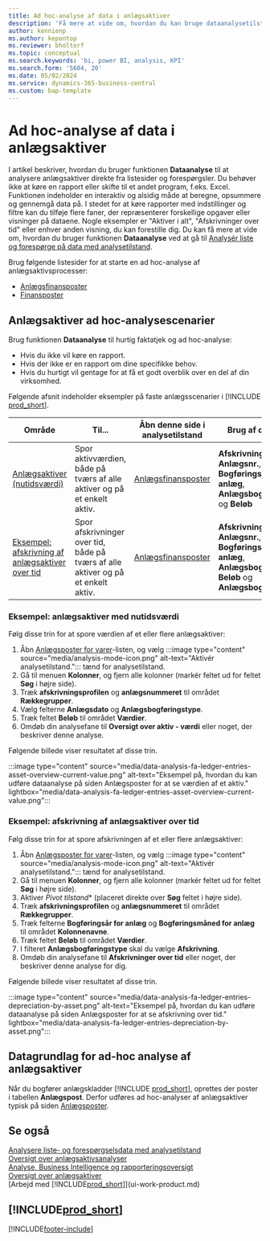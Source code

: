 ```yaml
---
title: Ad hoc-analyse af data i anlægsaktiver
description: 'Få mere at vide om, hvordan du kan bruge dataanalysetilstand til at analysere data i analysetilstand.'
author: kennienp
ms.author: kepontop
ms.reviewer: bholtorf
ms.topic: conceptual
ms.search.keywords: 'bi, power BI, analysis, KPI'
ms.search.form: '5604, 20'
ms.date: 05/02/2024
ms.service: dynamics-365-business-central
ms.custom: bap-template
---
```


# Ad hoc-analyse af data i anlægsaktiver

I artikel beskriver, hvordan du bruger funktionen **Dataanalyse** til at analysere anlægsaktiver direkte fra listesider og forespørgsler. Du behøver ikke at køre en rapport eller skifte til et andet program, f.eks. Excel. Funktionen indeholder en interaktiv og alsidig måde at beregne, opsummere og gennemgå data på. I stedet for at køre rapporter med indstillinger og filtre kan du tilføje flere faner, der repræsenterer forskellige opgaver eller visninger på dataene. Nogle eksempler er "Aktiver i alt", "Afskrivninger over tid" eller enhver anden visning, du kan forestille dig. Du kan få mere at vide om, hvordan du bruger funktionen **Dataanalyse** ved at gå til [Analysér liste og forespørge på data med analysetilstand](analysis-mode.md).

Brug følgende listesider for at starte en ad hoc-analyse af anlægsaktivsprocesser:

- [Anlægsfinansposter](https://businesscentral.dynamics.com/?page=5604)
- [Finansposter](https://businesscentral.dynamics.com/?page=20)

## Anlægsaktiver ad hoc-analysescenarier

Brug funktionen **Dataanalyse** til hurtig faktatjek og ad hoc-analyse:

- Hvis du ikke vil køre en rapport.
- Hvis der ikke er en rapport om dine specifikke behov.
- Hvis du hurtigt vil gentage for at få et godt overblik over en del af din virksomhed.

Følgende afsnit indeholder eksempler på faste anlægsscenarier i [!INCLUDE [prod_short](includes/prod_short.md)].

| Område | Til... | Åbn denne side i analysetilstand | Brug af disse felter |
| ---- | ----- | ------------------------------- |------------------- |
| [Anlægsaktiver (nutidsværdi)](#example-fixed-assets-current-value) | Spor aktivværdien, både på tværs af alle aktiver og på et enkelt aktiv. | [Anlægsfinansposter](https://businesscentral.dynamics.com/?page=5604) | **Afskrivningsprofil**, **Anlægsnr.**, **Bogføringsdato for anlæg**, **Anlægsbogføringstype** og **Beløb** |
|[Eksempel: afskrivning af anlægsaktiver over tid](#example-fixed-asset-depreciations-over-time) | Spor afskrivninger over tid, både på tværs af alle aktiver og på et enkelt aktiv. | [Anlægsfinansposter](https://businesscentral.dynamics.com/?page=5604) | **Afskrivningsprofil**, **Anlægsnr.**, **Bogføringsdato for anlæg**, **Anlægsbogføringstype**, **Beløb** og **Anlægsbogføringstype** |

### Eksempel: anlægsaktiver med nutidsværdi

Følg disse trin for at spore værdien af et eller flere anlægsaktiver:

1. Åbn [Anlægsposter for varer](https://businesscentral.dynamics.com/?page=5604)-listen, og vælg :::image type="content" source="media/analysis-mode-icon.png" alt-text="Aktivér analysetilstand."::: tænd for analysetilstand.
1. Gå til menuen **Kolonner**, og fjern alle kolonner (markér feltet ud for feltet **Søg** i højre side).
1. Træk **afskrivningsprofilen** og **anlægsnummeret** til området **Rækkegrupper**.
1. Vælg felterne **Anlægsdato** og **Anlægsbogføringstype**.
1. Træk feltet **Beløb** til området **Værdier**.
1. Omdøb din analysefane til **Oversigt over aktiv - værdi** eller noget, der beskriver denne analyse.

Følgende billede viser resultatet af disse trin.

:::image type="content" source="media/data-analysis-fa-ledger-entries-asset-overview-current-value.png" alt-text="Eksempel på, hvordan du kan udføre dataanalyse på siden Anlægsposter for at se værdien af et aktiv." lightbox="media/data-analysis-fa-ledger-entries-asset-overview-current-value.png":::

### Eksempel: afskrivning af anlægsaktiver over tid

Følg disse trin for at spore afskrivningen af et eller flere anlægsaktiver:

1. Åbn [Anlægsposter for varer](https://businesscentral.dynamics.com/?page=5604)-listen, og vælg :::image type="content" source="media/analysis-mode-icon.png" alt-text="Aktivér analysetilstand."::: tænd for analysetilstand.
1. Gå til menuen **Kolonner**, og fjern alle kolonner (markér feltet ud for feltet **Søg** i højre side).
1. Aktiver **Pivot* tilstand** (placeret direkte over **Søg** feltet i højre side).
1. Træk **afskrivningsprofilen** og **anlægsnummeret** til området **Rækkegrupper**.
1. Træk felterne **Bogføringsår for anlæg** og **Bogføringsmåned for anlæg** til området **Kolonnenavne**.
1. Træk feltet **Beløb** til området **Værdier**.
1. I filteret **Anlægsbogføringstype** skal du vælge **Afskrivning**.
1. Omdøb din analysefane til **Afskrivninger over tid** eller noget, der beskriver denne analyse for dig.

Følgende billede viser resultatet af disse trin.

:::image type="content" source="media/data-analysis-fa-ledger-entries-depreciation-by-asset.png" alt-text="Eksempel på, hvordan du kan udføre dataanalyse på siden Anlægsposter for at se afskrivning over tid." lightbox="media/data-analysis-fa-ledger-entries-depreciation-by-asset.png":::

## Datagrundlag for ad-hoc analyse af anlægsaktiver

Når du bogfører anlægskladder [!INCLUDE [prod_short](includes/prod_short.md)], oprettes der poster i tabellen **Anlægspost**. Derfor udføres ad hoc-analyser af anlægsaktiver typisk på siden [Anlægsposter](https://businesscentral.dynamics.com/?page=5604).

## Se også

[Analysere liste- og forespørgselsdata med analysetilstand](analysis-mode.md)  
[Oversigt over anlægsaktivsanalyser](fa-analytics-overview.md)  
[Analyse, Business Intelligence og rapporteringsoversigt](reports-bi-reporting.md)  
[Oversigt over anlægsaktiver](fa-manage.md)  
[Arbejd med [!INCLUDE[prod_short](includes/prod_short.md)]](ui-work-product.md)  

## [!INCLUDE[prod_short](includes/free_trial_md.md)]  

[!INCLUDE[footer-include](includes/footer-banner.md)]